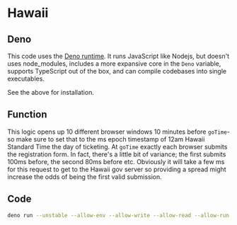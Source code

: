 # Hawaii

## Deno

This code uses the [Deno runtime](https://deno.land/#installation). It runs JavaScript like Nodejs, but doesn't uses node_modules, includes a more expansive core in the `Deno` variable, supports TypeScript out of the box, and can compile codebases into single executables.

See the above for installation.

## Function

This logic opens up 10 different browser windows 10 minutes before `goTime`- so make sure to set that to the ms epoch timestamp of 12am Hawaii Standard Time the day of ticketing. At `goTime` exactly each browser submits the registration form. In fact, there's a little bit of variance; the first submits 100ms before, the second 80ms before etc. Obviously it will take a few ms for this request to get to the Hawaii gov server so providing a spread might increase the odds of being the first valid submission.

## Code

```bash
deno run --unstable --allow-env --allow-write --allow-read --allow-run --allow-net index.ts
```
